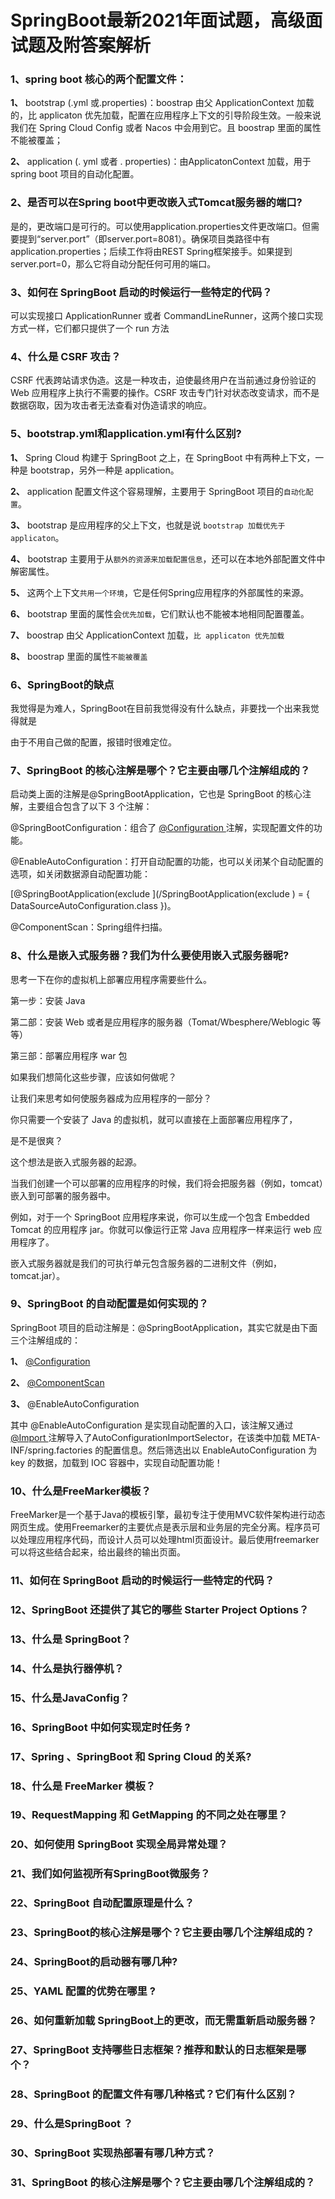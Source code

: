 # SpringBoot最新2021年面试题，高级面试题及附答案解析

### 1、spring boot 核心的两个配置文件：

**1、** bootstrap (.yml 或.properties)：boostrap 由父 ApplicationContext 加载的，比 applicaton 优先加载，配置在应用程序上下文的引导阶段生效。一般来说我们在 Spring Cloud Config 或者 Nacos 中会用到它。且 boostrap 里面的属性不能被覆盖；

**2、** application (. yml 或者 . properties)：由ApplicatonContext 加载，用于 spring boot 项目的自动化配置。


### 2、是否可以在Spring boot中更改嵌入式Tomcat服务器的端口?

是的，更改端口是可行的。可以使用application.properties文件更改端口。但需要提到“server.port”（即server.port=8081）。确保项目类路径中有application.properties；后续工作将由REST Spring框架接手。如果提到server.port=0，那么它将自动分配任何可用的端口。


### 3、如何在 SpringBoot 启动的时候运行一些特定的代码？

可以实现接口 ApplicationRunner 或者 CommandLineRunner，这两个接口实现方式一样，它们都只提供了一个 run 方法


### 4、什么是 CSRF 攻击？

CSRF 代表跨站请求伪造。这是一种攻击，迫使最终用户在当前通过身份验证的Web 应用程序上执行不需要的操作。CSRF 攻击专门针对状态改变请求，而不是数据窃取，因为攻击者无法查看对伪造请求的响应。


### 5、bootstrap.yml和application.yml有什么区别?

**1、** Spring Cloud 构建于 SpringBoot 之上，在 SpringBoot 中有两种上下文，一种是 bootstrap，另外一种是 application。

**2、** application 配置文件这个容易理解，主要用于 SpringBoot 项目的`自动化配置`。

**3、** bootstrap 是应用程序的父上下文，也就是说 `bootstrap 加载优先于 applicaton`。

**4、** bootstrap 主要用于从`额外的资源来加载配置信息`，还可以在本地外部配置文件中解密属性。

**5、** 这两个上下文`共用一个环境`，它是任何Spring应用程序的外部属性的来源。

**6、** bootstrap 里面的属性会`优先加载`，它们默认也不能被本地相同配置覆盖。

**7、** boostrap 由父 ApplicationContext 加载，`比 applicaton 优先加载`

**8、** boostrap 里面的属性`不能被覆盖`


### 6、SpringBoot的缺点

我觉得是为难人，SpringBoot在目前我觉得没有什么缺点，非要找一个出来我觉得就是

由于不用自己做的配置，报错时很难定位。


### 7、SpringBoot 的核心注解是哪个？它主要由哪几个注解组成的？

启动类上面的注解是@SpringBootApplication，它也是 SpringBoot 的核心注解，主要组合包含了以下 3 个注解：

@SpringBootConfiguration：组合了 [@Configuration ](/Configuration ) 注解，实现配置文件的功能。

@EnableAutoConfiguration：打开自动配置的功能，也可以关闭某个自动配置的选项，如关闭数据源自动配置功能：

[@SpringBootApplication(exclude ](/SpringBootApplication(exclude ) = { DataSourceAutoConfiguration.class })。

@ComponentScan：Spring组件扫描。


### 8、什么是嵌入式服务器？我们为什么要使用嵌入式服务器呢?

思考一下在你的虚拟机上部署应用程序需要些什么。

第一步：安装 Java

第二部：安装 Web 或者是应用程序的服务器（Tomat/Wbesphere/Weblogic 等等）

第三部：部署应用程序 war 包

如果我们想简化这些步骤，应该如何做呢？

让我们来思考如何使服务器成为应用程序的一部分？

你只需要一个安装了 Java 的虚拟机，就可以直接在上面部署应用程序了，

是不是很爽？

这个想法是嵌入式服务器的起源。

当我们创建一个可以部署的应用程序的时候，我们将会把服务器（例如，tomcat）嵌入到可部署的服务器中。

例如，对于一个 SpringBoot 应用程序来说，你可以生成一个包含 Embedded Tomcat 的应用程序 jar。你就可以像运行正常 Java 应用程序一样来运行 web 应用程序了。

嵌入式服务器就是我们的可执行单元包含服务器的二进制文件（例如，tomcat.jar）。


### 9、SpringBoot 的自动配置是如何实现的？

SpringBoot 项目的启动注解是：@SpringBootApplication，其实它就是由下面三个注解组成的：

**1、** [@Configuration ](/Configuration )

**2、** [@ComponentScan ](/ComponentScan )

**3、** @EnableAutoConfiguration

其中 @EnableAutoConfiguration 是实现自动配置的入口，该注解又通过 [@Import ](/Import ) 注解导入了AutoConfigurationImportSelector，在该类中加载 META-INF/spring.factories 的配置信息。然后筛选出以 EnableAutoConfiguration 为 key 的数据，加载到 IOC 容器中，实现自动配置功能！


### 10、什么是FreeMarker模板？

FreeMarker是一个基于Java的模板引擎，最初专注于使用MVC软件架构进行动态网页生成。使用Freemarker的主要优点是表示层和业务层的完全分离。程序员可以处理应用程序代码，而设计人员可以处理html页面设计。最后使用freemarker可以将这些结合起来，给出最终的输出页面。


### 11、如何在 SpringBoot 启动的时候运行一些特定的代码？
### 12、SpringBoot 还提供了其它的哪些 Starter Project Options？
### 13、什么是 SpringBoot？
### 14、什么是执行器停机？
### 15、什么是JavaConfig？
### 16、SpringBoot 中如何实现定时任务 ?
### 17、Spring 、SpringBoot 和 Spring Cloud 的关系?
### 18、什么是 FreeMarker 模板？
### 19、RequestMapping 和 GetMapping 的不同之处在哪里？
### 20、如何使用 SpringBoot 实现全局异常处理？
### 21、我们如何监视所有SpringBoot微服务？
### 22、SpringBoot 自动配置原理是什么？
### 23、SpringBoot的核心注解是哪个？它主要由哪几个注解组成的？
### 24、SpringBoot的启动器有哪几种?
### 25、YAML 配置的优势在哪里 ?
### 26、如何重新加载 SpringBoot上的更改，而无需重新启动服务器？
### 27、SpringBoot 支持哪些日志框架？推荐和默认的日志框架是哪个？
### 28、SpringBoot 的配置文件有哪几种格式？它们有什么区别？
### 29、什么是SpringBoot ？
### 30、SpringBoot 实现热部署有哪几种方式？
### 31、SpringBoot 的核心注解是哪个？它主要由哪几个注解组成的？





